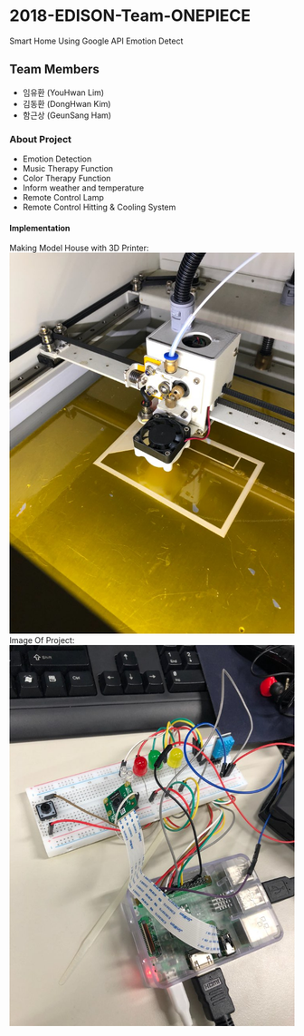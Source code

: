 # 2018-EDISON-Team-ONEPIECE
Smart Home Using Google API Emotion Detect
## Team Members
- 임유환 (YouHwan Lim)
- 김동환 (DongHwan Kim)
- 함근상 (GeunSang Ham)
### About Project
  + Emotion Detection
  + Music Therapy Function
  + Color Therapy Function
  + Inform weather and temperature
  + Remote Control Lamp
  + Remote Control Hitting & Cooling System
#### Implementation
Making Model House with 3D Printer:
![alt text](https://github.com/sanana4/2018-EDISON-Team-ONEPIECE/blob/master/Images/3D%ED%94%84%EB%A6%B0%ED%84%B0%EC%A7%91%EB%AA%A8%ED%98%95%EC%A0%9C%EC%9E%91.jpg?raw=true )
Image Of Project:
![alt text](https://github.com/sanana4/2018-EDISON-Team-ONEPIECE/blob/master/Images/%EC%A0%9C%ED%92%88%EC%82%AC%EC%A7%84.jpg?raw=true)
